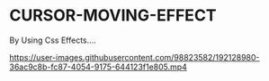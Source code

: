 # CURSOR-MOVING-EFFECT
By Using Css Effects....


https://user-images.githubusercontent.com/98823582/192128980-36ac9c8b-fc87-4054-9175-644123f1e805.mp4
